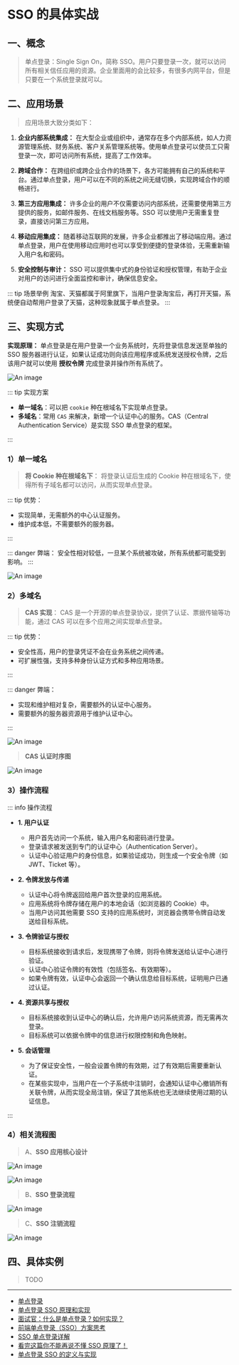 # SSO 的具体实战

## 一、概念

> 单点登录：Single Sign On，简称 SSO。用户只要登录一次，就可以访问所有相关信任应用的资源。企业里面用的会比较多，有很多内网平台，但是只要在一个系统登录就可以。

## 二、应用场景

> 应用场景大致分类如下：

1. **企业内部系统集成：** 在大型企业或组织中，通常存在多个内部系统，如人力资源管理系统、财务系统、客户关系管理系统等。使用单点登录可以使员工只需登录一次，即可访问所有系统，提高了工作效率。

2. **跨域合作：** 在跨组织或跨企业合作的场景下，各方可能拥有自己的系统和平台。通过单点登录，用户可以在不同的系统之间无缝切换，实现跨域合作的顺畅进行。

3. **第三方应用集成：** 许多企业的用户不仅需要访问内部系统，还需要使用第三方提供的服务，如邮件服务、在线文档服务等。SSO 可以使用户无需重复登录，直接访问第三方应用。

4. **移动应用集成：** 随着移动互联网的发展，许多企业都推出了移动端应用。通过单点登录，用户在使用移动应用时也可以享受到便捷的登录体验，无需重新输入用户名和密码。

5. **安全控制与审计：** SSO 可以提供集中式的身份验证和授权管理，有助于企业对用户的访问进行全面监控和审计，确保信息安全。

::: tip 场景举例
淘宝、天猫都属于阿里旗下，当用户登录淘宝后，再打开天猫，系统便自动帮用户登录了天猫，这种现象就属于单点登录。
:::

## 三、实现方式

**实现原理：** 单点登录是在用户登录一个业务系统时，先将登录信息发送至单独的 SSO 服务器进行认证，如果认证成功则向该应用程序或系统发送授权令牌，之后该用户就可以使用 **授权令牌** 完成登录并操作所有系统了。

![An image](/images/java/sso-8.png)

::: tip 实现方案

- **单一域名**：可以把 `cookie` 种在根域名下实现单点登录。
- **多域名**：常用 `CAS` 来解决，新增一个认证中心的服务。CAS（Central Authentication Service）是实现 SSO 单点登录的框架。

:::

### 1）单一域名

> **将 Cookie 种在根域名下**： 将登录认证后生成的 Cookie 种在根域名下，使得所有子域名都可以访问，从而实现单点登录。

::: tip 优势：

- 实现简单，无需额外的中心认证服务。
- 维护成本低，不需要额外的服务器。

:::

::: danger 弊端：
安全性相对较低，一旦某个系统被攻破，所有系统都可能受到影响。
:::

![An image](/images/java/sso-7.png)

### 2）多域名

> **CAS 实现**： CAS 是一个开源的单点登录协议，提供了认证、票据传输等功能，通过 CAS 可以在多个应用之间实现单点登录。

::: tip 优势：

- 安全性高，用户的登录凭证不会在业务系统之间传递。
- 可扩展性强，支持多种身份认证方式和多种应用场景。

:::

::: danger 弊端：

- 实现和维护相对复杂，需要额外的认证中心服务。
- 需要额外的服务器资源用于维护认证中心。

:::

![An image](/images/java/sso-5.png)

> **CAS 认证时序图**

![An image](/images/java/sso-6.png)

### 3）操作流程

::: info 操作流程

- **1. 用户认证**

  - 用户首先访问一个系统，输入用户名和密码进行登录。
  - 登录请求被发送到专门的认证中心（Authentication Server）。
  - 认证中心验证用户的身份信息，如果验证成功，则生成一个安全令牌（如 JWT、Ticket 等）。

- **2. 令牌发放与传递**

  - 认证中心将令牌返回给用户首次登录的应用系统。
  - 应用系统将令牌存储在用户的本地会话（如浏览器的 Cookie）中。
  - 当用户访问其他需要 SSO 支持的应用系统时，浏览器会携带令牌自动发送给目标系统。

- **3. 令牌验证与授权**

  - 目标系统接收到请求后，发现携带了令牌，则将令牌发送给认证中心进行验证。
  - 认证中心验证令牌的有效性（包括签名、有效期等）。
  - 如果令牌有效，认证中心会返回一个确认信息给目标系统，证明用户已通过认证。

- **4. 资源共享与授权**

  - 目标系统接收到认证中心的确认后，允许用户访问系统资源，而无需再次登录。
  - 目标系统可以依据令牌中的信息进行权限控制和角色映射。

- **5. 会话管理**
  - 为了保证安全性，一般会设置令牌的有效期，过了有效期后需要重新认证。
  - 在某些实现中，当用户在一个子系统中注销时，会通知认证中心撤销所有关联令牌，从而实现全局注销，保证了其他系统也无法继续使用过期的认证信息。

:::

### 4）相关流程图

> A、**SSO 应用核心设计**

![An image](/images/java/sso.png)

![An image](/images/java/sso-2.jpeg)

> B、**SSO 登录流程**

![An image](/images/java/sso-3.jpeg)

> C、**SSO 注销流程**

![An image](/images/java/sso-4.jpeg)

## 四、具体实例

> TODO

<!--
### 1）confluence 与 wiki

> 只管账号/密码能不能在这个平台登录，至于账号密码是什么角色（不管）。

域组，群组， 用户（用户数据只有一套，单个账号密码也只有独一无二的一个）

顶级域名？

cookie？跨域？登录态？

方法：
1）域名不做互信，不乱七八糟生成域名。
2）JSONP 钩子 -->

<!-- 开发外挂，抢直播间福利 -->

<!-- 集群 -->
<!-- cas -->
<!-- kycloak -->

<!--

在 Java 项目中，实现单点登录（SSO）的方案主要有以下几种：

OAuth2 + JWT（JSON Web Tokens）方案：OAuth2 是一个开放标准，允许用户授权第三方应用访问他们在服务提供商处存储的特定信息，而不需要将用户名和密码提供给第三方应用。JWT 是一种用于身份验证和授权的令牌，通常与 OAuth2 一起使用。在 Spring Boot 中，你可以使用 Spring Security OAuth2 和 JWT 库来实现这种方案。
CAS（Central Authentication Service）单点登录方案：CAS 是一个开源的、用于企业级的单点登录解决方案。它提供了一套服务端和客户端的组件，使得在多个应用之间实现单点登录变得简单。在 Spring Boot 中，你可以使用 Spring Security CAS 客户端来实现这种方案。
Spring Security + OAuth2：Spring Security 是一个提供身份验证和授权功能的框架，它可以与 OAuth2 一起使用来实现单点登录。在这种方案中，你可以使用 Spring Security 来处理用户的身份验证和授权，然后使用 OAuth2 来管理用户在多个应用之间的访问。
Spring Session：Spring Session 是一个用于管理用户会话的框架，它可以帮助你在多个应用之间共享会话信息，从而实现单点登录。你可以使用 Spring Session 来将会话信息存储在共享的地方（如 Redis），然后在每个应用中通过 Spring Session 来访问这些会话信息。

其中，OAuth2 + JWT 方案适合于需要对外提供 API 接口的应用，而 CAS 方案则更适合于内部系统之间的单点登录。Spring Security + OAuth2 方案则是一种比较通用的选择，既可以处理内部系统的单点登录，也可以处理对外提供 API 接口的情况。Spring Session 方案则更适合于需要将会话信息共享到多个应用之间的场景，它也是最早和最简单的单点登录实现方式。


 -->

---

- [单点登录](https://juejin.cn/post/7195588906809032764)
- [单点登录 SSO 原理和实现](https://juejin.cn/post/7092675074683043847)
- [面试官：什么是单点登录？如何实现？](https://github.com/febobo/web-interview/issues/91)
- [前端单点登录（SSO）方案思考](https://juejin.cn/post/7208057259052728378)
- [SSO 单点登录详解](https://javaguide.cn/system-design/security/sso-intro.html)
- [看完这篇你不能再说不懂 SSO 原理了！](https://www.cnblogs.com/qdhxhz/p/17007958.html)
- [单点登录 SSO 的定义与实现](https://www.authing.cn/blog/367)
